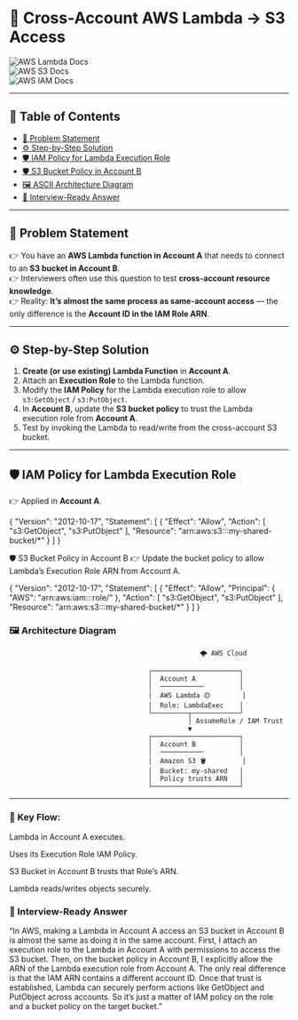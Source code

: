 # 🔄 Cross-Account AWS Lambda → S3 Access  

![AWS Lambda Docs](https://img.shields.io/badge/Docs-Lambda-yellow?logo=awslambda&link=https://docs.aws.amazon.com/lambda/)  
![AWS S3 Docs](https://img.shields.io/badge/Docs-S3-blue?logo=amazonaws&link=https://docs.aws.amazon.com/AmazonS3/latest/userguide/Welcome.html)  
![AWS IAM Docs](https://img.shields.io/badge/Docs-IAM-green?logo=amazonaws&link=https://docs.aws.amazon.com/IAM/latest/UserGuide/introduction.html)  

---

## 📑 Table of Contents  
- [📝 Problem Statement](#-problem-statement)  
- [⚙️ Step-by-Step Solution](#️-step-by-step-solution)  
- [🛡️ IAM Policy for Lambda Execution Role](#️-iam-policy-for-lambda-execution-role)  
- [🛡️ S3 Bucket Policy in Account B](#️-s3-bucket-policy-in-account-b)  
- [🖼️ ASCII Architecture Diagram](#️-ascii-architecture-diagram)  
- [🎯 Interview-Ready Answer](#-interview-ready-answer)  

---

## 📝 Problem Statement  
👉 You have an **AWS Lambda function in Account A** that needs to connect to an **S3 bucket in Account B**.  
👉 Interviewers often use this question to test **cross-account resource knowledge**.  
👉 Reality: **It’s almost the same process as same-account access** — the only difference is the **Account ID in the IAM Role ARN**.  

---

## ⚙️ Step-by-Step Solution  

1. **Create (or use existing) Lambda Function** in **Account A**.  
2. Attach an **Execution Role** to the Lambda function.  
3. Modify the **IAM Policy** for the Lambda execution role to allow `s3:GetObject` / `s3:PutObject`.  
4. In **Account B**, update the **S3 bucket policy** to trust the Lambda execution role from **Account A**.  
5. Test by invoking the Lambda to read/write from the cross-account S3 bucket.  

---

## 🛡️ IAM Policy for Lambda Execution Role  
👉 Applied in **Account A**.  

{
  "Version": "2012-10-17",
  "Statement": [
    {
      "Effect": "Allow",
      "Action": [
        "s3:GetObject",
        "s3:PutObject"
      ],
      "Resource": "arn:aws:s3:::my-shared-bucket/*"
    }
  ]
}

🛡️ S3 Bucket Policy in Account B
👉 Update the bucket policy to allow Lambda’s Execution Role ARN from Account A.


{
  "Version": "2012-10-17",
  "Statement": [
    {
      "Effect": "Allow",
      "Principal": {
        "AWS": "arn:aws:iam::<ACCOUNT-A-ID>:role/<LambdaExecutionRole>"
      },
      "Action": [
      "s3:GetObject",
        "s3:PutObject"
      ],
      "Resource": "arn:aws:s3:::my-shared-bucket/*"
    }
  ]
}

### 🖼️ Architecture Diagram

                                                    🌩️ AWS Cloud
                                  
                                       ┌──────────────────────┐
                                       │  Account A           │
                                       │  ───────────         │
                                       │  AWS Lambda 🟡        │
                                       │  Role: LambdaExec    │
                                       └─────────┬────────────┘
                                                 │ AssumeRole / IAM Trust
                                                 ▼
                                       ┌──────────────────────┐
                                       │  Account B           │
                                       │  ───────────         │
                                       │  Amazon S3 🪣         │
                                       │  Bucket: my-shared   │
                                       │  Policy trusts ARN   │
                                       └──────────────────────┘

---
### 🔑 Key Flow:

Lambda in Account A executes.

Uses its Execution Role IAM Policy.

S3 Bucket in Account B trusts that Role’s ARN.

Lambda reads/writes objects securely.

### 🎯 Interview-Ready Answer
“In AWS, making a Lambda in Account A access an S3 bucket in Account B is almost the same as doing it in the same account. First, I attach an execution role to the Lambda in Account A with permissions to access the S3 bucket. Then, on the bucket policy in Account B, I explicitly allow the ARN of the Lambda execution role from Account A. The only real difference is that the IAM ARN contains a different account ID. Once that trust is established, Lambda can securely perform actions like GetObject and PutObject across accounts. So it’s just a matter of IAM policy on the role and a bucket policy on the target bucket.”
